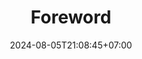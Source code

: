 ---
weight: 400
title: "Foreword"
description: "The New Paradigm of Learning in the GenAI Era"
icon: "article"
date: "2024-08-05T21:08:45+07:00"
lastmod: "2024-08-05T21:08:45+07:00"
draft: false
toc: true
---